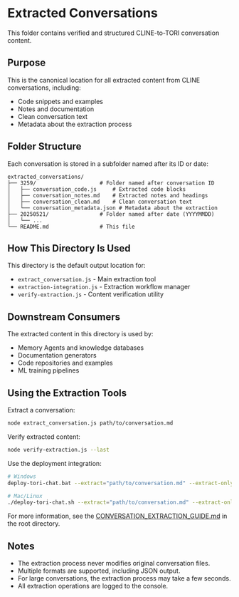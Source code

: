 # Extracted Conversations

This folder contains verified and structured CLINE-to-TORI conversation content.

## Purpose

This is the canonical location for all extracted content from CLINE conversations, including:
- Code snippets and examples
- Notes and documentation
- Clean conversation text
- Metadata about the extraction process

## Folder Structure

Each conversation is stored in a subfolder named after its ID or date:

```
extracted_conversations/
├── 3259/                    # Folder named after conversation ID
│   ├── conversation_code.js     # Extracted code blocks
│   ├── conversation_notes.md    # Extracted notes and headings
│   ├── conversation_clean.md    # Clean conversation text
│   └── conversation_metadata.json # Metadata about the extraction
├── 20250521/                # Folder named after date (YYYYMMDD)
│   └── ...
└── README.md                # This file
```

## How This Directory Is Used

This directory is the default output location for:
- `extract_conversation.js` - Main extraction tool
- `extraction-integration.js` - Extraction workflow manager
- `verify-extraction.js` - Content verification utility

## Downstream Consumers

The extracted content in this directory is used by:
- Memory Agents and knowledge databases
- Documentation generators
- Code repositories and examples
- ML training pipelines

## Using the Extraction Tools

Extract a conversation:
```bash
node extract_conversation.js path/to/conversation.md
```

Verify extracted content:
```bash
node verify-extraction.js --last
```

Use the deployment integration:
```bash
# Windows
deploy-tori-chat.bat --extract="path/to/conversation.md" --extract-only

# Mac/Linux
./deploy-tori-chat.sh --extract="path/to/conversation.md" --extract-only
```

For more information, see the [CONVERSATION_EXTRACTION_GUIDE.md](../../CONVERSATION_EXTRACTION_GUIDE.md) in the root directory.

## Notes

- The extraction process never modifies original conversation files.
- Multiple formats are supported, including JSON output.
- For large conversations, the extraction process may take a few seconds.
- All extraction operations are logged to the console.
